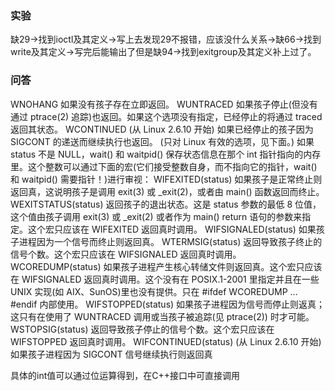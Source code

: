 ### 实验
缺29->找到ioctl及其定义->写上去发现29不报错，应该没什么关系->缺66->找到write及其定义->写完后能输出了但是缺94->找到exitgroup及其定义补上过了。

### 问答
WNOHANG
如果没有孩子存在立即返回。
WUNTRACED
如果孩子停止(但没有通过 ptrace(2) 追踪)也返回。如果这个选项没有指定，已经停止的将通过 traced 返回其状态。
WCONTINUED (从 Linux 2.6.10 开始)
如果已经停止的孩子因为 SIGCONT 的递送而继续执行也返回。
(只对 Linux 有效的选项，见下面。)
如果 status 不是 NULL，wait() 和 waitpid() 保存状态信息在那个 int 指针指向的内存里。这个整数可以通过下面的宏(它们接受整数自身，而不指向它的指针，wait() 和 waitpid() 需要指针！)进行审视：
WIFEXITED(status)
如果孩子是正常终止则返回真，这说明孩子是调用 exit(3) 或 _exit(2)，或者由 main() 函数返回而终止。
WEXITSTATUS(status)
返回孩子的退出状态。这是 status 参数的最低 8 位值，这个值由孩子调用 exit(3) 或 _exit(2) 或者作为 main() return 语句的参数来指定。这个宏只应该在 WIFEXITED 返回真时调用。
WIFSIGNALED(status)
如果孩子进程因为一个信号而终止则返回真。
WTERMSIG(status)
返回导致孩子终止的信号个数。这个宏只应该在 WIFSIGNALED 返回真时调用。
WCOREDUMP(status)
如果孩子进程产生核心转储文件则返回真。这个宏只应该在 WIFSIGNALED 返回真时调用。这个没有在 POSIX.1-2001 里指定并且在一些 UNIX 实现(如 AIX、SunOS)里也没有提供。只在 #ifdef WCOREDUMP ... #endif 内部使用。
WIFSTOPPED(status)
如果孩子进程因为信号而停止则返真；这只有在使用了 WUNTRACED 调用或当孩子被追踪(见 ptrace(2)) 时才可能。
WSTOPSIG(status)
返回导致孩子停止的信号个数。这个宏只应该在 WIFSTOPPED 返回真时调用。
WIFCONTINUED(status)
(从 Linux 2.6.10 开始) 如果孩子进程因为 SIGCONT 信号继续执行则返回真

具体的int值可以通过位运算得到，在C++接口中可直接调用